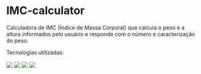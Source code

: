 ﻿# IMC-calculator

 Calculadora de IMC (Índice de Massa Corporal) que calcula o peso e a altura informados pelo usuário e responde com o número e caracterização do peso.

 Tecnologias utilizadas:
 <div style="display:inline-block">
   <img src="https://img.shields.io/badge/Python-3776AB?style=for-the-badge&logo=python&logoColor=white" align="center">
    <img src="https://img.shields.io/badge/Django-092E20?style=for-the-badge&logo=django&logoColor=white" align="center">
    <img src="https://img.shields.io/badge/HTML5-E34F26?style=for-the-badge&logo=html5&logoColor=white" align="center">
    <img src="https://img.shields.io/badge/CSS3-1572B6?style=for-the-badge&logo=css3&logoColor=white" align="center">
 </div>
